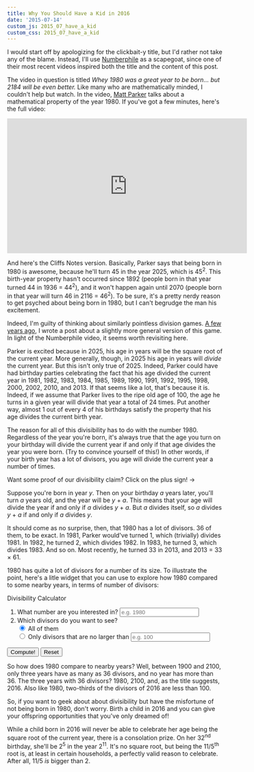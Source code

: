 ```yaml
---
title: Why You Should Have a Kid in 2016
date: '2015-07-14'
custom_js: 2015_07_have_a_kid
custom_css: 2015_07_have_a_kid
---
```

I would start off by apologizing for the clickbait-y title, but I'd rather not take any of the blame. Instead, I'll use <a href="http://www.numberphile.com/" target="_blank">Numberphile</a> as a scapegoat, since one of their most recent videos inspired both the title and the content of this post.

The video in question is titled _Whey 1980 was a great year to be born... but 2184 will be even better._ Like many who are mathematically minded, I couldn't help but watch. In the video, <a href="http://standupmaths.com/" target="_blank">Matt Parker</a> talks about a mathematical property of the year 1980. If you've got a few minutes, here's the full video:

<iframe width="560" height="315" src="https://www.youtube.com/embed/99stb2mzspI" frameborder="0" allowfullscreen class="mgp-youtube"></iframe>

And here's the Cliffs Notes version. Basically, Parker says that being born in 1980 is awesome, because he'll turn 45 in the year 2025, which is 45<sup>2</sup>. This birth-year property hasn't occurred since 1892 (people born in that year turned 44 in 1936 = 44<sup>2</sup>), and it won't happen again until 2070 (people born in that year will turn 46 in 2116 = 46<sup>2</sup>). To be sure, it's a pretty nerdy reason to get psyched about being born in 1980, but I can't begrudge the man his excitement.

Indeed, I'm guilty of thinking about similarly pointless division games. <a href="http://www.mathgoespop.com/2010/01/a-mathematical-new-years-game.html" target="_blank">A few years ago</a>, I wrote a post about a slightly more general version of this game. In light of the Numberphile video, it seems worth revisiting here.

Parker is excited because in 2025, his age in years will be the square root of the current year. More generally, though, in 2025 his age in years will _divide_ the current year. But this isn't only true of 2025. Indeed, Parker could have had birthday parties celebrating the fact that his age divided the current year in 1981, 1982, 1983, 1984, 1985, 1989, 1990, 1991, 1992, 1995, 1998, 2000, 2002, 2010, and 2013. If that seems like a lot, that's because it is. Indeed, if we assume that Parker lives to the ripe old age of 100, the age he turns in a given year will divide that year a total of 24 times. Put another way, almost 1 out of every 4 of his birthdays satisfy the property that his age divides the current birth year.

The reason for all of this divisibility has to do with the number 1980. Regardless of the year you're born, it's always true that the age you turn on your birthday will divide the current year if and only if that age divides the year you were born. (Try to convince yourself of this!) In other words, if your birth year has a lot of divisors, you age will divide the current year a number of times.

<div class="math-area">
	<div class="math-area-title">
		Want some proof of our divisibility claim? Click on the plus sign! &rarr;
		<span class="glyphicon glyphicon-plus-sign"></span>
	</div>
	<div class="math-area-body">
		<p>Suppose you're born in year <em>y</em>. Then on your birthday <em>a</em> years later, you'll turn <em>a</em> years old, and the year will be <em>y</em> + <em>a</em>. This means that your age will divide the year if and only if <em>a</em> divides <em>y</em> + <em>a</em>. But <em>a</em> divides itself, so <em>a</em> divides <em>y</em> + <em>a</em> if and only if <em>a</em> divides <em>y</em>.
		</p>
	</div>
</div>

It should come as no surprise, then, that 1980 has a lot of divisors. 36 of them, to be exact. In 1981, Parker would've turned 1, which (trivially) divides 1981. In 1982, he turned 2, which divides 1982. In 1983, he turned 3, which divides 1983. And so on. Most recently, he turned 33 in 2013, and 2013 = 33 &times; 61.

1980 has quite a lot of divisors for a number of its size. To illustrate the point, here's a litle widget that you can use to explore how 1980 compared to some nearby years, in terms of number of divisors:

<div class="math-area">
	<div class="math-area-title centered">
		Divisibility Calculator
	</div>
	<div class="math-area-body-visible">
		<ol>
			<li>
				What number are you interested in?
			<input id="numberInput" class="form-control centered" placeholder="e.g. 1980"/>
			<div id="numberCheck"></div>
			</li>
			<li>Which divisors do you want to see?
				<div class="radio">
					<label>
						<input type="radio" name="optionsDivisors" id="optionsDivisors1" value="option1" checked/>
						All of them
					</label>
				</div>
				<div class="radio">
					<label>
						<input type="radio" name="optionsDivisors" id="optionsDivisors2" value="option2"/>
						Only divisors that are no larger than
					</label>
					<input id="maxInput" class="form-control centered" placeholder="e.g. 100"/>
					<div id="maxCheck"></div>
				</div>
			</li>
		</ol>
		<div id="btn-area">
			<input type="button" class="btn btn-primary" id="divisorCalculate" value="Compute!">
			<input type="button" class="btn btn-danger" id="reset" value="Reset">
		</div>
		<div id="numberErrorText"></div>
		<div id="maxErrorText"></div>
		<div id="divisorAnswers"></div>
	</div>
</div>

So how does 1980 compare to nearby years? Well, between 1900 and 2100, only three years have as many as 36 divisors, and no year has more than 36. The three years with 36 divisors? 1980, 2100, and, as the title suggests, 2016. Also like 1980, two-thirds of the divisors of 2016 are less than 100. 

So, if you want to geek about about divisibility but have the misfortune of not being born in 1980, don't worry. Birth a child in 2016 and you can give your offspring opportunities that you've only dreamed of!

While a child born in 2016 will never be able to celebrate her age being the square root of the current year, there is a consolation prize. On her 32<sup>nd</sup> birthday, she'll be 2<sup>5</sup> in the year 2<sup>11</sup>. It's no square root, but being the 11/5<sup>th</sup> root is, at least in certain households, a perfectly valid reason to celebrate. After all, 11/5 _is_ bigger than 2.